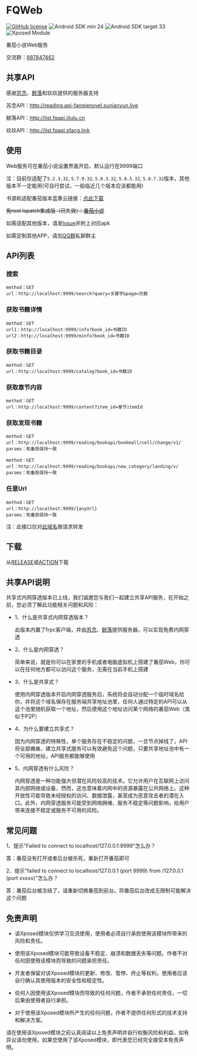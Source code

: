 # FQWeb
[![GitHub license](https://img.shields.io/github/license/fengyuecanzhu/FQWeb?style=flat-square)](https://github.com/fengyuecanzhu/FQWeb/blob/master/LICENSE)
![Android SDK min 24](https://img.shields.io/badge/Android%20SDK-%3E%3D%2024-brightgreen?style=flat-square&logo=android)
![Android SDK target 33](https://img.shields.io/badge/Android%20SDK-target%2033-brightgreen?style=flat-square&logo=android)
![Xposed Module](https://img.shields.io/badge/Xposed-Module-blue?style=flat-square)

番茄小说Web服务

交流群：[887847462](http://qm.qq.com/cgi-bin/qm/qr?_wv=1027&k=2cgswx48xaTgYmQjSLfH0XNom5n4vm1z&authKey=npnemJO7L6NyLdKvjePLU%2Ffav5v75Q8alXVzCK%2FypGJtFqp1DV35fyukWhhmvTQU&noverify=0&group_code=887847462)

## 共享API

感谢[苏念](https://github.com/sunianOvO)、[鲸落](https://github.com/xw589589)和玖玖提供的服务器支持

苏念API：http://reading.api-fanqienovel.sunianyun.live

鲸落API：http://list.fqapi.jilulu.cn

玖玖API：http://list.fqapi.sfacg.link

## 使用
Web服务可在番茄小说设置界面开启，默认运行在9999端口

注：目前仅适配了`5.2.3.32`, `5.7.9.32`, `5.8.3.32`, `5.8.5.32`, `5.8.7.32`版本，其他版本不一定能用(可自行尝试，一般临近几个版本应该都能用)

书源和适配番茄版本蓝奏云链接：[点此下载](https://fycz.lanzoum.com/b00o3g1kf)

~~免root lspatch集成版（已失效）：[番茄小说](https://www.123pan.com/s/ib9LVv-IHiwd.html)~~

如需适配其他版本，请发[Issue](https://github.com/fengyuecanzhu/FQWeb/issues/new)并附上对应apk

如需定制其他APP，请加[QQ群](http://qm.qq.com/cgi-bin/qm/qr?_wv=1027&k=2cgswx48xaTgYmQjSLfH0XNom5n4vm1z&authKey=npnemJO7L6NyLdKvjePLU%2Ffav5v75Q8alXVzCK%2FypGJtFqp1DV35fyukWhhmvTQU&noverify=0&group_code=887847462)私聊群主

## API列表
### 搜索
```
method：GET
url：http://localhost:9999/search?query=关键字&page=页数
```
### 获取书籍详情
```
method：GET
url1：http://localhost:9999/info?book_id=书籍ID
url2：http://localhost:9999/minfo?book_id=书籍ID
```
### 获取书籍目录
```
method：GET
url：http://localhost:9999/catalog?book_id=书籍ID
```
### 获取章节内容
```
method：GET
url：http://localhost:9999/content?item_id=章节itemId
```
### 获取发现书籍
```
method：GET
url：http://localhost:9999/reading/bookapi/bookmall/cell/change/v1/
params：和番茄保持一致

method：GET
url：http://localhost:9999/reading/bookapi/new_category/landing/v/
params：和番茄保持一致
```
### 任意Url
```
method：GET
url：http://localhost:9999/{anyUrl}
params：和番茄保持一致
```
注：此接口仅对[此域名](https://github.com/fengyuecanzhu/FQWeb/blob/a6f62313584196f37907b2f713ba0742dc96fe11/app/src/main/java/me/fycz/fqweb/constant/Config.kt#L19)做请求转发

## 下载
从[RELEASE](https://github.com/fengyuecanzhu/FQWeb/releases/latest)或[ACTION](https://github.com/fengyuecanzhu/FQWeb/actions/workflows/build.yml)下载

## 共享API说明

共享式内网穿透版本已上线，我们诚邀您与我们一起建立共享API服务，在开始之前，您必须了解此功能相关问题和风险：

* 1、什么是共享式内网穿透版本？

  此版本内置了frpc客户端，并由[苏念](https://github.com/sunianOvO)、[鲸落](https://github.com/xw589589)提供服务器，可以实现免费内网穿透

* 2、什么是内网穿透？

  简单来说，就是你可以在家里的手机或者电脑虚拟机上搭建了番茄Web，你可以在任何地方都可以访问这个服务，无需在当前手机上搭建

* 3、什么是共享式？

  使用内网穿透版本开启内网穿透服务后，系统将会自动分配一个临时域名给你，并将这个域名保存在服务端共享地址池里，任何人通过特定的API可以从这个池里随机获取一个地址，然后使用这个地址访问某个网络的番茄Web（类似于P2P）

* 4、为什么要建立共享式？

  因为内网穿透的特殊性，单个服务存在不稳定的问题，一旦节点掉线了，API将全部瘫痪，建立共享式服务可以有效避免这个问题，只要共享地址池中有一个可用的地址，API服务都能够使用

* 5、内网穿透有什么风险？

  内网穿透是一种功能强大但潜在风险较高的技术。它允许用户在互联网上访问其内部网络或设备，然而，这也意味着内网中的资源暴露在公共网络上。这种开放性可能导致未经授权的访问、数据泄露，甚至成为恶意攻击者的潜在入口。此外，内网穿透服务可能受到网络拥堵、服务不稳定等问题影响，给用户带来连接不稳定或服务不可用的风险。

## 常见问题

1、提示"Failed to connect to localhost/127.0.0.1:9999"怎么办？

答：番茄没有打开或者后台被杀死，重新打开番茄即可

2、提示"failed to connect to localhost/127.0.0.1 (port 9999) from /127.0.0.1 (port xxxxx)"怎么办？

答：番茄后台被冻结了，请重新切换番茄到前台。将番茄后台改成无限制可能解决这个问题

## 免责声明
* 该Xposed模块仅供学习交流使用，使用者必须自行承担使用该模块所带来的风险和责任。

* 使用该Xposed模块可能导致设备不稳定、崩溃和数据丢失等问题。作者不对任何因使用该模块而导致的问题承担责任。

* 开发者保留对该Xposed模块的更新、修改、暂停、终止等权利，使用者应该自行确认其使用版本的安全性和稳定性。

* 任何人因使用该Xposed模块而导致的任何问题，作者不承担任何责任，一切后果由使用者自行承担。

* 对于使用该Xposed模块所产生的任何问题，作者不提供任何形式的技术支持和解决方案。

请在使用该Xposed模块之前认真阅读以上免责声明并自行权衡风险和利益，如有异议请勿使用。如果您使用了该Xposed模块，即代表您已经完全接受本免责声明。
